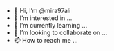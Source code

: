 - 👋 Hi, I’m @mira97ali
- 👀 I’m interested in ...
- 🌱 I’m currently learning ...
- 💞️ I’m looking to collaborate on ...
- 📫 How to reach me ...

<!---
mira97ali/mira97ali is a ✨ special ✨ repository because its `README.md` (this file) appears on your GitHub profile.
You can click the Preview link to take a look at your changes.
--->

